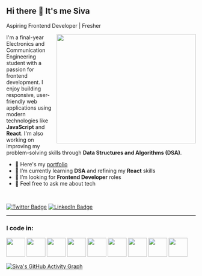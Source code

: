 ## Hi there 👋 It's me Siva

Aspiring Frontend Developer | Fresher

<img align="right" width="370" height="290" src="https://i.pinimg.com/originals/47/f0/34/47f0342cec72b800463bf003eac1257e.gif">

I'm a final-year Electronics and Communication Engineering student with a passion for frontend development. I enjoy building responsive, user-friendly web applications using modern technologies like **JavaScript** and **React**. I'm also working on improving my problem-solving skills through **Data Structures and Algorithms (DSA)**.

- 🔭 Here's my [portfolio]()  
- 🌱 I’m currently learning **DSA** and refining my **React** skills  
- 👯 I’m looking for **Frontend Developer** roles  
- 💬 Feel free to ask me about tech  

<br />

[![Twitter Badge](https://img.shields.io/badge/Twitter-1DA1F2?style=for-the-badge&logo=twitter&logoColor=white)]() 
[![LinkedIn Badge](https://img.shields.io/badge/LinkedIn-0077B5?style=for-the-badge&logo=linkedin&logoColor=white)](https://www.linkedin.com/in/siva-t-551b36246/)

---

### I code in:
<img height="50" width="50" src="https://img.icons8.com/color/48/000000/java-coffee-cup-logo.png"/> <img height="50" width="50" src="https://img.icons8.com/color/48/000000/c-programming.png"/> <img height="50" width="50" src="https://img.icons8.com/color/48/000000/python.png"/> <img height="50" width="50" src="https://img.icons8.com/color/48/000000/javascript.png"/> <img height="50" width="50" src="https://img.icons8.com/color/48/000000/react-native.png"/> <img height="50" width="50" src="https://img.icons8.com/color/48/000000/html-5.png"/> <img height="50" width="50" src="https://img.icons8.com/color/48/000000/css3.png"/> <img height="50" width="50" src="https://img.icons8.com/color/48/000000/google-firebase-console.png"/> <img height="50" width="50" src="https://img.icons8.com/color/48/000000/nodejs.png"/>

[![Siva's GitHub Activity Graph](https://github-readme-activity-graph.vercel.app/graph?username=SDE-Siva&bg_color=000000&color=fafafa&line=4c9e56&point=fcfcfc&area=true&hide_border=true)](https://github.com/ashutosh00710/github-readme-activity-graph)
